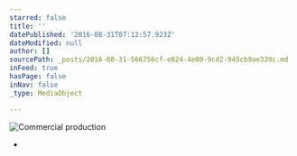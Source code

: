 ```yaml
---
starred: false
title: ''
datePublished: '2016-08-31T07:12:57.923Z'
dateModified: null
author: []
sourcePath: _posts/2016-08-31-566756cf-e024-4e00-9cd2-945cb9ae339c.md
inFeed: true
hasPage: false
inNav: false
_type: MediaObject

---
```

![Commercial production](https://the-grid-user-content.s3-us-west-2.amazonaws.com/b19b92b5-f435-4af8-9a36-f21adfa39963.jpg)

*